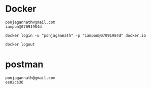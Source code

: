 # Docker

```
ponjagannath@gmail.com
iampon@07091984d

docker login -u "ponjagannath" -p "iampon@07091984d" docker.io

docker logout
```

# postman

```
ponjagannath@gmail.com
es02cs36
```
